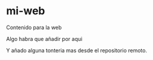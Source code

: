 # mi-web
Contenido para la web

Algo habra que añadir por aqui

Y añado alguna tonteria mas desde el repositorio remoto.
